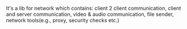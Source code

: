It's a lib for network which contains: client 2 client communication, client and server communication, video & audio communication, file sender, network tools(e.g., proxy, security checks etc.)
